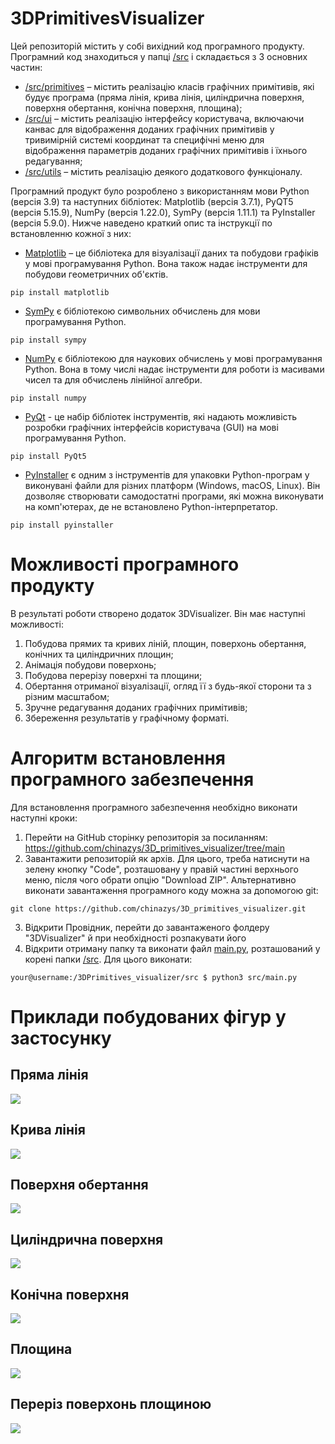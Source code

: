 # 3DPrimitivesVisualizer
Цей репозиторій містить у собі вихідний код програмного продукту. Програмний код знаходиться у папці [/src](https://github.com/chinazys/3D_primitives_visualizer/tree/main/src) і складається з 3 основних частин:
- [/src/primitives](https://github.com/chinazys/3D_primitives_visualizer/tree/main/src/primitives) – містить реалізацію класів графічних примітивів, які будує програма (пряма лінія, крива лінія, циліндрична поверхня, поверхня обертання, конічна поверхня, площина);
- [/src/ui](https://github.com/chinazys/3D_primitives_visualizer/tree/main/src/ui) – містить реалізацію інтерфейсу користувача, включаючи канвас для відображення доданих графічних примітивів у тривимірній системі координат та специфічні меню для відображення параметрів доданих графічних примітивів і їхнього редагування;
- [/src/utils](https://github.com/chinazys/3D_primitives_visualizer/tree/main/src/util) – містить реалізацію деякого додаткового функціоналу.

Програмний продукт було розроблено з використанням мови Python (версія 3.9) та наступних бібліотек: Matplotlib (версія 3.7.1), PyQT5 (версія 5.15.9), NumPy (версія 1.22.0), SymPy (версія 1.11.1) та PyInstaller (версія 5.9.0). Нижче наведено краткий опис та інструкції по встановленню кожної з них:
- [Matplotlib](https://matplotlib.org/stable/index.html) – це бібліотека для візуалізації даних та побудови графіків у мові програмування Python. Вона також надає інструменти для побудови геометричних об'єктів.
```console
pip install matplotlib
```
- [SymPy](https://www.sympy.org/en/index.html) є бібліотекою символьних обчислень для мови програмування Python.
```console
pip install sympy
```
- [NumPy](https://numpy.org/) є бібліотекою для наукових обчислень у мові програмування Python. Вона в тому числі надає інструменти для роботи із масивами чисел та для обчислень лінійної алгебри.
```console
pip install numpy
```

- [PyQt](https://doc.qt.io/qtforpython-5/) - це набір бібліотек інструментів, які надають можливість розробки графічних інтерфейсів користувача (GUI) на мові програмування Python.
```console
pip install PyQt5
```

- [PyInstaller](https://pyinstaller.org/en/stable/) є одним з інструментів для упаковки Python-програм у виконувані файли для різних платформ (Windows, macOS, Linux). Він дозволяє створювати самодостатні програми, які можна виконувати на комп'ютерах, де не встановлено Python-інтерпретатор.
```console
pip install pyinstaller
```

# Можливості програмного продукту
В результаті роботи створено додаток 3DVisualizer. Він має наступні можливості:
1. Побудова прямих та кривих ліній, площин, поверхонь обертання, конічних та циліндричних площин;
2. Анімація побудови поверхонь;
3. Побудова перерізу поверхні та площини;
4. Обертання отриманої візуалізації, огляд її з будь-якої сторони та з різним масштабом;
5. Зручне редагування доданих графічних примітивів;
5. Збереження результатів у графічному форматі.

# Алгоритм встановлення програмного забезпечення
Для встановлення програмного забезпечення необхідно виконати наступні кроки:
1. Перейти на GitHub сторінку репозиторія за посиланням: https://github.com/chinazys/3D_primitives_visualizer/tree/main
2. Завантажити репозиторій як архів. Для цього, треба натиснути на зелену кнопку "Code", розташовану у правій частині верхнього меню, після чого обрати опцію "Download ZIP". Альтернативно виконати завантаження програмного коду можна за допомогою git:
```console
git clone https://github.com/chinazys/3D_primitives_visualizer.git
```
3. Відкрити Провідник, перейти до завантаженого фолдеру "3DVisualizer" й при необхідності розпакувати його
4. Відкрити отриману папку та виконати файл [main.py](https://github.com/chinazys/3D_primitives_visualizer/tree/main/src/main.py), розташований у корені папки [/src](https://github.com/chinazys/3D_primitives_visualizer/tree/main/src). Для цього виконати:
```console
your@username:/3DPrimitives_visualizer/src $ python3 src/main.py
```

# Приклади побудованих фігур у застосунку
## Пряма лінія
![](demo/line_demo.png)
## Крива лінія
![](demo/curve_demo.png)
## Поверхня обертання
![](demo/rotational_surface_demo.png)
## Циліндрична поверхня
![](demo/cylindrical_surface_demo.png)
## Конічна поверхня
![](demo/conical_surface_demo.png)
## Площина
![](demo/plane_demo.png)
## Переріз поверхонь площиною
![](demo/intersections_demo.png)
